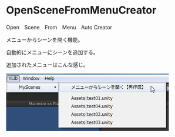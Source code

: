 OpenSceneFromMenuCreator
========================
Open　Scene　From　Menu　Auto Creator


メニューからシーンを開く機能。
  
自動的にメニューにシーンを追加する。

  
  
  


追加されたメニューはこんな感じ。

![Alt text](WS000109.JPG)
